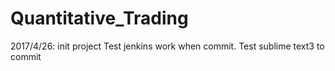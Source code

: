 # Quantitative_Trading
2017/4/26: init project
Test jenkins work when commit.
Test sublime text3 to commit
